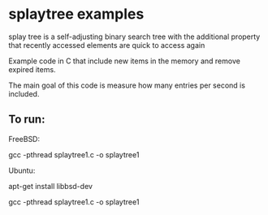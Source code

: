 # splaytree examples
 splay tree is a self-adjusting binary search tree with the additional property that recently accessed elements are quick to access again
 
 Example code in C that include new items in the memory and remove expired items.
 
 The main goal of this code is measure how many entries per second is included.
 
 To run:
 ----------
 
 FreeBSD:
 
 gcc -pthread splaytree1.c -o splaytree1
 
 Ubuntu:
 
 apt-get install libbsd-dev
 
 gcc -pthread splaytree1.c -o splaytree1

